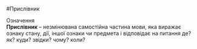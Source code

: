 #Прислівник

<div class="space">
<div class="eoz-wrap">
<span class="eoz">Означення</span>
<div class="eoz-text">
<strong>Прислiвник</strong> – незмiнювана самостiйна частина мови, яка виражає ознаку стану, дiї, iншої ознаки чи предмета i вiдповiдає на питання <span class="p1">де? як? куди? звiдки? чому? коли?</span>
</div>
</div>
</div>
<br>